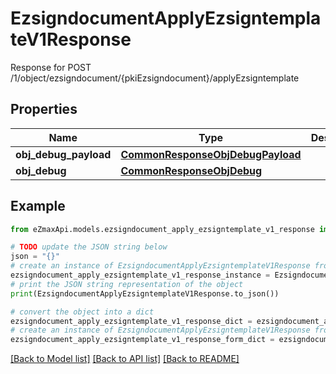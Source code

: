 # EzsigndocumentApplyEzsigntemplateV1Response

Response for POST /1/object/ezsigndocument/{pkiEzsigndocument}/applyEzsigntemplate

## Properties

Name | Type | Description | Notes
------------ | ------------- | ------------- | -------------
**obj_debug_payload** | [**CommonResponseObjDebugPayload**](CommonResponseObjDebugPayload.md) |  | 
**obj_debug** | [**CommonResponseObjDebug**](CommonResponseObjDebug.md) |  | [optional] 

## Example

```python
from eZmaxApi.models.ezsigndocument_apply_ezsigntemplate_v1_response import EzsigndocumentApplyEzsigntemplateV1Response

# TODO update the JSON string below
json = "{}"
# create an instance of EzsigndocumentApplyEzsigntemplateV1Response from a JSON string
ezsigndocument_apply_ezsigntemplate_v1_response_instance = EzsigndocumentApplyEzsigntemplateV1Response.from_json(json)
# print the JSON string representation of the object
print(EzsigndocumentApplyEzsigntemplateV1Response.to_json())

# convert the object into a dict
ezsigndocument_apply_ezsigntemplate_v1_response_dict = ezsigndocument_apply_ezsigntemplate_v1_response_instance.to_dict()
# create an instance of EzsigndocumentApplyEzsigntemplateV1Response from a dict
ezsigndocument_apply_ezsigntemplate_v1_response_form_dict = ezsigndocument_apply_ezsigntemplate_v1_response.from_dict(ezsigndocument_apply_ezsigntemplate_v1_response_dict)
```
[[Back to Model list]](../README.md#documentation-for-models) [[Back to API list]](../README.md#documentation-for-api-endpoints) [[Back to README]](../README.md)


